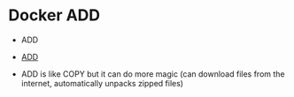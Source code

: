 # Docker ADD

* ADD

* [ADD](https://docs.docker.com/engine/reference/builder/#add)
* ADD is like COPY but it can do more magic (can download files from the internet, automatically unpacks zipped files)


